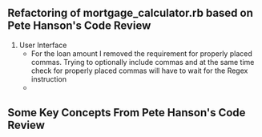 ## Refactoring of mortgage_calculator.rb based on Pete Hanson's Code Review
1.  User Interface
    *  For the loan amount I removed the requirement for properly placed commas.
       Trying to optionally include commas and at the same time check for properly
       placed commas will have to wait for the Regex instruction
    *  


## Some Key Concepts From Pete Hanson's Code Review